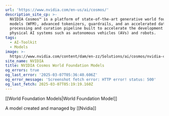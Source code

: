 ```yaml
---
url: 'https://www.nvidia.com/en-us/ai/cosmos/'
description_site_cp: >-
  NVIDIA Cosmos™ is a platform of state-of-the-art generative world foundation
  models (WFM), advanced tokenizers, guardrails, and an accelerated data
  processing and curation pipeline built to accelerate the development of
  physical AI systems such as autonomous vehicles (AVs) and robots.
tags:
  - AI-Toolkit
  - Models
image: >-
  https://www.nvidia.com/content/dam/en-zz/Solutions/ai/cosmos/nvidia-cosmos-og.jpg
site_name: NVIDIA
title: NVIDIA Cosmos World Foundation Models
og_errors: true
og_last_error: '2025-03-07T05:36:40.606Z'
og_error_message: 'Screenshot fetch error: HTTP error! status: 500'
og_last_fetch: 2025-03-07T05:19:19.160Z
---
```

[[World Foundation Models|World Foundation Model]]

A model created and managed by [[Nvidia]]

